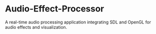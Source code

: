 # Audio-Effect-Processor
A real-time audio processing application integrating SDL and OpenGL for audio effects and visualization.
